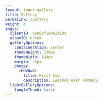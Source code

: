 ```yaml
---
layout: imgur-gallery
title: Pottery
permalink: /pottery
weight: 4
imgur:
  clientID: d9a8cf1ed42d1da
  albumID: nhtWX
  galleryOptions:
    containerAlign: center
    thumbHeight: 230px
    thumbWidth: 184px
    margin: .5px
    photos:
      rHHV0wV:
        title: First Cup
        description: Leeches over Temmecu
  lightGalleryOptions:
    toogleThumb: false
---
```

